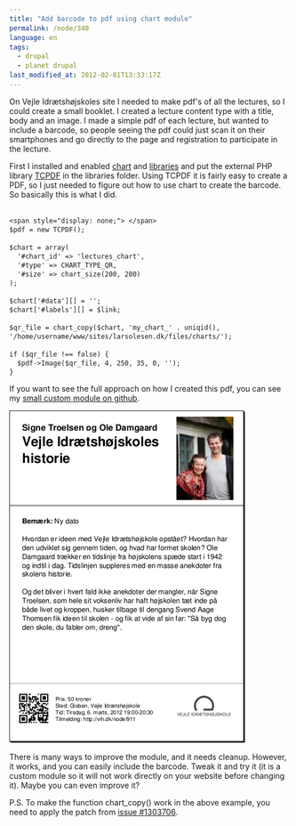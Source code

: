 ```yaml
---
title: "Add barcode to pdf using chart module"
permalink: /node/340
language: en
tags:
  - drupal
  - planet drupal
last_modified_at: 2012-02-01T13:33:17Z
---
```


On Vejle Idrætshøjskoles site I needed to make pdf's of all the lectures, so I could create a small booklet. I created a lecture content type with a title, body and an image. I made a simple pdf of each lecture, but wanted to include a barcode, so people seeing the pdf could just scan it on their smartphones and go directly to the page and registration to participate in the lecture.

First I installed and enabled [chart](http://drupal.org/project/chart) and [libraries](http://drupal.org/project/libraries) and put the external PHP library [TCPDF](http://www.tcpdf.org/) in the libraries folder. Using TCPDF it is fairly easy to create a PDF, so I just needed to figure out how to use chart to create the barcode. So basically this is what I did.

```

<span style="display: none;"> </span>
$pdf = new TCPDF();

$chart = array(
  '#chart_id' => 'lectures_chart',
  '#type' => CHART_TYPE_QR,
  '#size' => chart_size(200, 200) 
);
        
$chart['#data'][] = '';
$chart['#labels'][] = $link;
        
$qr_file = chart_copy($chart, 'my_chart_' . uniqid(), '/home/username/www/sites/larsolesen.dk/files/charts/');
        
if ($qr_file !== false) {
  $pdf->Image($qr_file, 4, 250, 35, 0, '');
}
```
If you want to see the full approach on how I created this pdf, you can see my [small custom module on github](https://github.com/vih/vih.dk-features/tree/master/vih_lectures_pdf).

[![PDF - Vejle Idrætshøjskoles historie](/assets/images/screenshot_1.png)](http://vih.dk/foredrag/vejle-idraetshoejskoles-historie)

There is many ways to improve the module, and it needs cleanup. However, it works, and you can easily include the barcode. Tweak it and try it (it is a custom module so it will not work directly on your website before changing it). Maybe you can even improve it?

P.S. To make the function chart\_copy() work in the above example, you need to apply the patch from [issue #1303706](http://drupal.org/node/1303706#comment-5092784).
